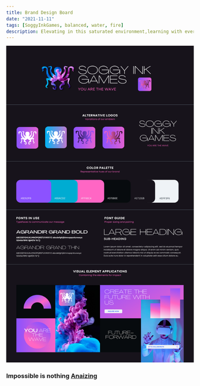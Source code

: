 ```yaml
---
title: Brand Design Board
date: "2021-11-11"
tags: [SoggyInkGames, balanced, water, fire]
description: Elevating in this saturated environment,learning with every failure and from the ashes WE RISE
---
```


![Don't stop](./BrandBoard.png)

### Impossible is nothing [Anaizing](https://soggyinkgames.com)
